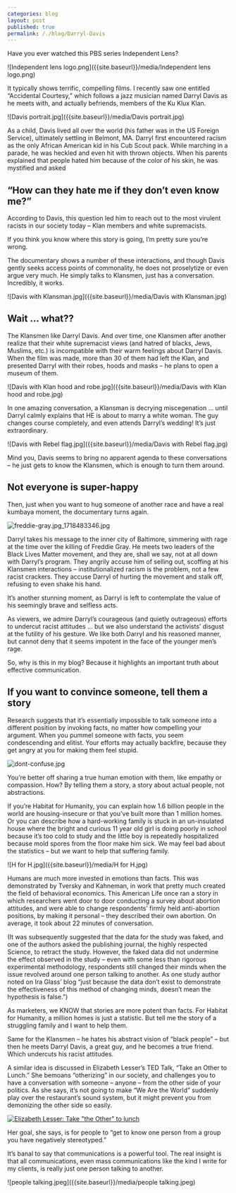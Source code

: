 ```yaml
---
categories: blog
layout: post
published: true
permalink: /./blog/Darryl-Davis
---
```

Have you ever watched this PBS series Independent Lens?

![Independent lens logo.png]({{site.baseurl}}/media/Independent lens logo.png)

It typically shows terrific, compelling films. I recently saw one entitled “Accidental Courtesy,” which follows a  jazz musician named Darryl Davis as he meets with, and actually befriends, members of the Ku Klux Klan. 

![Davis portrait.jpg]({{site.baseurl}}/media/Davis portrait.jpg)

As a child, Davis lived all over the world (his father was in the US Foreign Service), ultimately settling in Belmont, MA. Darryl first encountered racism as the only African American kid in his Cub Scout pack. While marching in a parade, he was heckled and even hit with thrown objects. When his parents explained that people hated him because of the color of his skin, he was mystified and asked 

## “How can they hate me if they don’t even know me?”

According to Davis, this question led him to reach out to the most virulent racists in our society today – Klan members and white supremacists. 

If you think you know where this story is going, I’m pretty sure you’re wrong. 

The documentary shows a number of these interactions, and though Davis gently seeks access points of commonality, he does not proselytize or even argue very much. He simply talks to Klansmen, just has a conversation. Incredibly, it works.

![Davis with Klansman.jpg]({{site.baseurl}}/media/Davis with Klansman.jpg)


## Wait … what??

The Klansmen like Darryl Davis. And over time, one Klansmen after another realize that their white supremacist views (and hatred of blacks, Jews, Muslims, etc.) is incompatible with their warm feelings about Darryl Davis. When the film was made, more than 30 of them had left the Klan, and presented Darryl with their robes, hoods and masks – he plans to open a museum of them. 

![Davis with Klan hood and robe.jpg]({{site.baseurl}}/media/Davis with Klan hood and robe.jpg)

In one amazing conversation, a Klansman is decrying miscegenation … until Darryl calmly explains that HE is about to marry a white woman. The guy changes course completely, and even attends Darryl’s wedding! It’s just extraordinary.

![Davis with Rebel flag.jpg]({{site.baseurl}}/media/Davis with Rebel flag.jpg)

Mind you, Davis seems to bring no apparent agenda to these conversations – he just gets to know the Klansmen, which is enough to turn them around.

## Not everyone is super-happy

Then, just when you want to hug someone of another race and have a real kumbaya moment, the documentary turns again. 

![freddie-gray.jpg_1718483346.jpg]({{site.baseurl}}/media/freddie-gray.jpg_1718483346.jpg)

Darryl takes his message to the inner city of Baltimore, simmering with rage at the time over the killing of Freddie Gray. He meets two leaders of the Black Lives Matter movement, and they are, shall we say, not at all down with Darryl’s program. They angrily accuse him of selling out, scoffing at his Klansmen interactions – institutionalized racism is the problem, not a few racist crackers. They accuse Darryl of hurting the movement and stalk off, refusing to even shake his hand.

It’s another stunning moment, as Darryl is left to contemplate the value of his seemingly brave and selfless acts.

As viewers, we admire Darryl’s courageous (and quietly outrageous) efforts to undercut racist attitudes … but we also understand the activists’ disgust at the futility of his gesture. We like both Darryl and his reasoned manner, but cannot deny that it seems impotent in the face of the younger men’s rage. 

So, why is this in my blog? Because it highlights an important truth about effective communication.

## If you want to convince someone, tell them a story

Research suggests that it’s essentially impossible to talk someone into a different position by invoking facts, no matter how compelling your argument. When you pummel someone with facts, you seem condescending and elitist. Your efforts may actually backfire, because they get angry at you for making them feel stupid. 

![dont-confuse.jpg]({{site.baseurl}}/media/dont-confuse.jpg)

You’re better off sharing a true human emotion with them, like empathy or compassion. How? By telling them a story, a story about actual people, not abstractions.

If you’re Habitat for Humanity, you can explain how 1.6 billion people in the world are housing-insecure or that you’ve built more than 1 million homes. Or you can describe how a hard-working family is stuck in an un-insulated house where the bright and curious 11 year old girl is doing poorly in school because it’s too cold to study and the little boy is repeatedly hospitalized because mold spores from the floor make him sick. We may feel bad about the statistics – but we want to help that suffering family.

![H for H.jpg]({{site.baseurl}}/media/H for H.jpg)

Humans are much more invested in emotions than facts. This was demonstrated by Tversky and Kahneman, in work that pretty much created the field of behavioral economics. This American Life once ran a story in which researchers went door to door conducting a survey about abortion attitudes, and were able to change respondents’ firmly held anti-abortion positions, by making it personal – they described their own abortion. On average, it took about 22 minutes of conversation.


(It was subsequently suggested that the data for the study was faked, and one of the authors asked the publishing journal, the highly respected Science, to retract the study. However, the faked data did not undermine the effect observed in the study – even with some less than rigorous experimental methodology, respondents still changed their minds when the issue revolved around one person talking to another. As one study author noted on Ira Glass’ blog “just because the data don’t exist to demonstrate the effectiveness of this method of changing minds, doesn’t mean the hypothesis is false.”)


As marketers, we KNOW that stories are more potent than facts. For Habitat for Humanity, a million homes is just a statistic. But tell me the story of a struggling family and I want to help them.


Same for the Klansmen – he hates his abstract vision of “black people” – but then he meets Darryl Davis, a great guy, and he becomes a true friend. Which undercuts his racist attitudes.

A similar idea is discussed in Elizabeth Lesser’s TED Talk, “Take an Other to Lunch.” She bemoans “otherizing” in our society, and challenges you to have a conversation with someone – anyone – from the other side of your politics. As she says, it’s not going to make “We Are the World” suddenly play over the restaurant’s sound system, but it might prevent you from demonizing the other side so easily.

[![Elizabeth Lesser: Take "the Other" to lunch]({{site.baseurl}}/media/Lesser%20TED.png)](https://www.ted.com/talks/elizabeth_lesser_take_the_other_to_lunch#t-440410)

Her goal, she says, is for people to “get to know one person from a group you have negatively stereotyped.”  

It’s banal to say that communications is a powerful tool. The real insight is that all communications, even mass communications like the kind I write for my clients, is really just one person talking to another. 

![people talking.jpeg]({{site.baseurl}}/media/people talking.jpeg)
